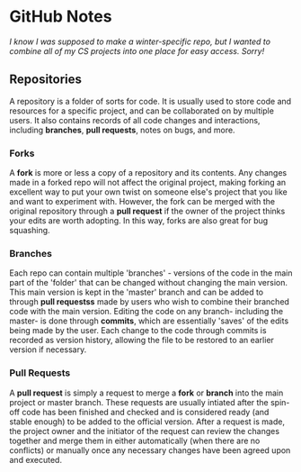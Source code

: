# GitHub Notes

*I know I was supposed to make a winter-specific repo, but I wanted to combine all of my CS projects into one place for easy access. Sorry!*

## Repositories
A repository is a folder of sorts for code. It is usually used to store code and resources for a specific project, and can be collaborated on by multiple 
users. It also contains records of all code changes and interactions, including **branches**, **pull requests**, notes on bugs, and more.

### Forks
A **fork** is more or less a copy of a repository and its contents. Any changes made in a forked repo will not affect the original project, making forking
an excellent way to put your own twist on someone else's project that you like and want to experiment with. However, the fork can be merged with the original
repository through a **pull request** if the owner of the project thinks your edits are worth adopting. In this way, forks are also great for bug squashing.

### Branches
Each repo can contain multiple 'branches' - versions of the code in the main part of the 'folder' that can be changed without changing the main version.
This main version is kept in the 'master' branch and can be added to through **pull requestss** made by users who wish to combine their branched code with the main version.
Editing the code on any branch- including the master- is done through **commits**, which are essentially 'saves' of the edits being made by the user. Each change to the code through
commits is recorded as version history, allowing the file to be restored to an earlier version if necessary.

### Pull Requests
A **pull request** is simply a request to merge a **fork** or **branch** into the main project or master branch. These requests are usually intiated after the 
spin-off code has been finished and checked and is considered ready (and stable enough) to be added to the official version. After a request is made,
the project owner and the initiator of the request can review the changes together and merge them in either automatically (when there are no conflicts) or manually
once any necessary changes have been agreed upon and executed.
